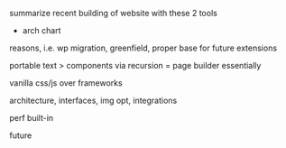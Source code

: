 summarize recent building of website with these 2 tools

+ arch chart

reasons, i.e. wp migration, greenfield, proper base for future extensions

portable text > components via recursion = page builder essentially

vanilla css/js over frameworks

architecture, interfaces, img opt, integrations

perf built-in

future
